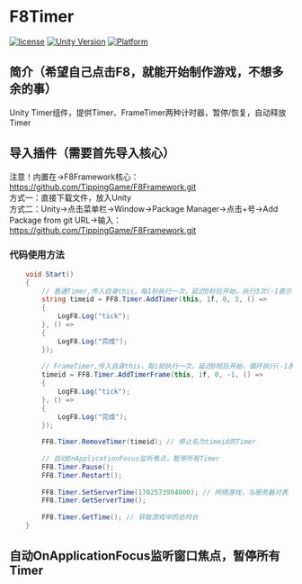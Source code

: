 # F8Timer

[![license](http://img.shields.io/badge/license-MIT-green.svg)](https://opensource.org/licenses/MIT) 
[![Unity Version](https://img.shields.io/badge/unity-2021.3.15f1-blue)](https://unity.com) 
[![Platform](https://img.shields.io/badge/platform-Win%20%7C%20Android%20%7C%20iOS%20%7C%20Mac%20%7C%20Linux-orange)]() 

## 简介（希望自己点击F8，就能开始制作游戏，不想多余的事）
Unity Timer组件，提供Timer、FrameTimer两种计时器，暂停/恢复，自动释放Timer

## 导入插件（需要首先导入核心）
注意！内置在->F8Framework核心：https://github.com/TippingGame/F8Framework.git  
方式一：直接下载文件，放入Unity  
方式二：Unity->点击菜单栏->Window->Package Manager->点击+号->Add Package from git URL->输入：https://github.com/TippingGame/F8Framework.git  

### 代码使用方法
```C#
    void Start()
    {
        // 普通Timer,传入自身this，每1秒执行一次，延迟0秒后开始，执行3次(-1表示循环)
        string timeid = FF8.Timer.AddTimer(this, 1f, 0, 3, () =>
        {
            LogF8.Log("tick");
        }, () =>
        {
            LogF8.Log("完成");
        });
        
        // FrameTimer,传入自身this，每1帧执行一次，延迟0帧后开始，循环执行(-1表示循环)
        timeid = FF8.Timer.AddTimerFrame(this, 1f, 0, -1, () =>
        {
            LogF8.Log("tick");
        }, () =>
        {
            LogF8.Log("完成");
        });
        
        FF8.Timer.RemoveTimer(timeid); // 停止名为timeid的Timer
        
        // 自动OnApplicationFocus监听焦点，暂停所有Timer
        FF8.Timer.Pause();
        FF8.Timer.Restart();
        
        FF8.Timer.SetServerTime(1702573904000); // 网络游戏，与服务器对表
        FF8.Timer.GetServerTime();
        
        FF8.Timer.GetTime(); // 获取游戏中的总时长
    }
```

## 自动OnApplicationFocus监听窗口焦点，暂停所有Timer
